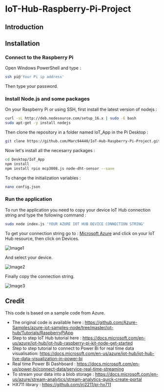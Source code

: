 # IoT-Hub-Raspberry-Pi-Project

## Introduction
<a>
<Node.js application for a Raspberry Pi to control an industry 4.0 factory mock-up using Microsoft's cloud (Azure IoT Hub). While making (photo maquette)>
<This project was presented to me as a 2 months internship at [Dynagile Consulting](https://en.dynagile.com/) to showcase client the usefulness of>
                                                                                                   
## Installation  

### Connect to the Raspberry Pi

Open Windows PowerShell and type :
```bash
ssh pi@'Your Pi ip address'
```
Then type your password.

### Install Node.js and some packages

On your Raspberry Pi or using SSH, first install the latest version of nodejs : 
```bash
curl -sL http://deb.nodesource.com/setup_16.x | sudo -E bash
sudo apt-get -y install nodejs                          
```                                                                                                 
Then clone the repository in a folder named IoT_App in the Pi Desktop :
```bash
git clone https://github.com/Marc94440/IoT-Hub-Raspberry-Pi-Project.git Desktop/IoT_App   
```
Now let's install all the necesarry packages : 
```bash
cd Desktop/IoT_App
npm install
npm install rpio mcp3008.js node-dht-sensor --save 
```
To change the initialization variables :    
```bash
nano config.json       
```
<photo>
  
### Run the application

To run the application you need to copy your device IoT Hub connection string and type the following command :
  
```bash
sudo node index.js 'YOUR AZURE IOT HUB DEVICE CONNECTION STRING'  
```
To get your connection string go to : [Microsoft Azure](https://portal.azure.com/#home) and click on your IoT Hub resource, then click on Devices.


![Image1](https://user-images.githubusercontent.com/95703747/183101860-f2ecde62-4dfe-49b9-aa12-36bdd6778aea.png)



And select your device.

  
![Image2](https://user-images.githubusercontent.com/95703747/183102767-5df8ec43-a95f-4adb-9c1e-24c1690a4c79.png)
 
  
Finally copy the connection string.
  
  
![Image3](https://user-images.githubusercontent.com/95703747/183103603-7aa8f389-0d0e-4d5c-b7c3-1b1ee6d59d97.png)  
  
## Credit
This code is based on a sample code from Azure. 

- The original code is available here : https://github.com/Azure-Samples/azure-iot-samples-node/tree/master/iot-hub/Tutorials/RaspberryPiApp
- Step to step IoT Hub tutorial here : https://docs.microsoft.com/en-us/azure/iot-hub/iot-hub-raspberry-pi-kit-node-get-started  
- Step to step tutorial to connect to Power Bi for real time data visualisation: https://docs.microsoft.com/en-us/azure/iot-hub/iot-hub-live-data-visualization-in-power-bi
- Real time Power Bi Dashboard : https://docs.microsoft.com/en-us/power-bi/connect-data/service-real-time-streaming
- To stream your data into a blob storage : https://docs.microsoft.com/en-us/azure/stream-analytics/stream-analytics-quick-create-portal
- HX711 library : https://github.com/jrj2211/pi-hx711
